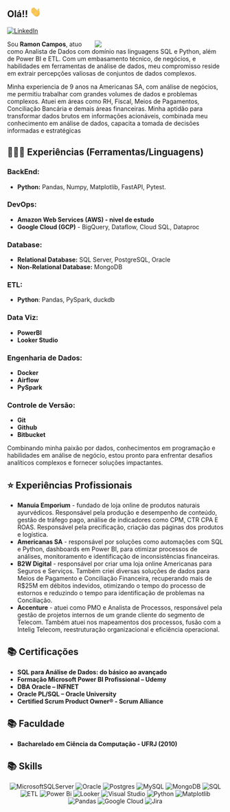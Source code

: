 <h2> Olá!! <img src="https://raw.githubusercontent.com/ABSphreak/ABSphreak/master/gifs/Hi.gif" height="25px"></h2>


[ ![LinkedIn](https://img.shields.io/badge/LinkedIn-4682B4?style=for-the-badge&logo=linkedin&logoColor=white)](https://www.linkedin.com/in/ramoncampos/)

<img align="right" src="https://img.freepik.com/free-photo/office-workers-using-finance-graphs_23-2150408661.jpg?t=st=1740700378~exp=1740703978~hmac=f73b84c10e2fd9146ebf5a0e742100b892188885a71c43659984ddb488af3600&w=1060" width='300'/> 


Sou **Ramon Campos**, atuo como Analista de Dados com domínio nas linguagens SQL e Python, além de Power BI e ETL.
Com um embasamento técnico, de negócios, e habilidades em ferramentas de análise de dados, meu compromisso reside em extrair percepções valiosas de conjuntos de dados complexos. 

Minha experiencia de 9 anos na Americanas SA, com análise de negócios, me permitiu trabalhar com grandes volumes de dados e problemas complexos. Atuei em áreas como RH, Fiscal, Meios de Pagamentos, Conciliação Bancária e demais áreas financeiras.
Minha aptidão para transformar dados brutos em informações acionáveis, combinada meu conhecimento em análise de dados, capacita a tomada de decisões informadas e estratégicas

## 👩🏽‍💻 Experiências (Ferramentas/Linguagens)

### BackEnd:
- **Python:** Pandas, Numpy, Matplotlib, FastAPI, Pytest.

### DevOps:
- **Amazon Web Services (AWS) - nivel de estudo**
- **Google Cloud (GCP)** - BigQuery, Dataflow, Cloud SQL, Dataproc

### Database:
- **Relational Database:** SQL Server, PostgreSQL, Oracle
- **Non-Relational Database:** MongoDB

### ETL:
- **Python**: Pandas, PySpark, duckdb

### Data Viz:
- **PowerBI**
- **Looker Studio**

### Engenharia de Dados:
- **Docker**
- **Airflow**
- **PySpark**

### Controle de Versão:
- **Git**
- **Github**
- **Bitbucket**

<p>Combinando minha paixão por dados, conhecimentos em programação e habilidades em análise de negócio, estou pronto para enfrentar desafios analíticos complexos e fornecer soluções impactantes.</p>

## ⭐️ Experiências Profissionais

- **Manuia Emporium** - fundado de loja online de produtos naturais ayurvédicos. Responsável pela produção e desempenho de conteúdo, gestão de tráfego pago, análise de indicadores como CPM, CTR CPA E ROAS. Responsável pela precificação, criação das páginas dos produtos e logística.
- **Americanas SA** - responsável por soluções como automações com SQL e Python, dashboards em Power BI, para otimizar processos de análises, monitoramento e identificação de inconsistências financeiras.
- **B2W Digital** - responsável por criar uma loja online Americanas para Seguros e Serviços. Também criei diversas soluções de dados para Meios de Pagamento e Conciliação Financeira, recuperando mais de R$25M em débitos indevidos, otimizando o tempo do processo de estornos e reduzindo o tempo para identificação de problemas na Conciliação.
- **Accenture** - atuei como PMO e Analista de Processos, responsável pela gestão de projetos internos de um grande cliente do segmento de Telecom. Também atuei nos mapeamentos dos processos, fusão com a Intelig Telecom, reestruturação organizacional e eficiência operacional.

## 📚 Certificações

- **SQL para Análise de Dados: do básico ao avançado**
- **Formação Microsoft Power BI Profissional – Udemy**
- **DBA Oracle – INFNET**
- **Oracle PL/SQL – Oracle University**
- **Certified Scrum Product Owner® - Scrum Alliance**

## 📚 Faculdade

-  **Bacharelado em Ciência da Computação - UFRJ (2010)**
 
## 📚 Skills

<div align="center">

![MicrosoftSQLServer](https://img.shields.io/badge/Microsoft%20SQL%20Server-CC2927?style=for-the-badge&logo=microsoft%20sql%20server&logoColor=white) ![Oracle](https://img.shields.io/badge/Oracle-F80000?style=for-the-badge&logo=oracle&logoColor=white) ![Postgres](https://img.shields.io/badge/postgres-%23316192.svg?style=for-the-badge&logo=postgresql&logoColor=white) ![MySQL](https://img.shields.io/badge/mysql-%2300f.svg?style=for-the-badge&logo=mysql&logoColor=white) ![MongoDB](https://img.shields.io/badge/MongoDB-%234ea94b.svg?style=for-the-badge&logo=mongodb&logoColor=white) ![SQL](https://img.shields.io/badge/SQL-%2300758F.svg?style=for-the-badge&logo=sql&logoColor=white) ![ETL](https://img.shields.io/badge/ETL-pink?style=for-the-badge&logo=sql&logoColor=white) ![Power Bi](https://img.shields.io/badge/power_bi-F2C811?style=for-the-badge&logo=powerbi&logoColor=black) ![Looker](https://a11ybadges.com/badge?logo=looker) ![Visual Studio](https://img.shields.io/badge/Visual%20Studio-5C2D91.svg?style=for-the-badge&logo=visual-studio&logoColor=white) ![Python](https://img.shields.io/badge/python-3670A0?style=for-the-badge&logo=python&logoColor=ffdd54) ![Matplotlib](https://img.shields.io/badge/Matplotlib-%23ffffff.svg?style=for-the-badge&logo=Matplotlib&logoColor=black) ![Pandas](https://img.shields.io/badge/pandas-%23150458.svg?style=for-the-badge&logo=pandas&logoColor=white) ![Google Cloud](https://img.shields.io/badge/GoogleCloud-%234285F4.svg?style=for-the-badge&logo=google-cloud&logoColor=white) ![Jira](https://img.shields.io/badge/jira-%230A0FFF.svg?style=for-the-badge&logo=jira&logoColor=white)

</div>
